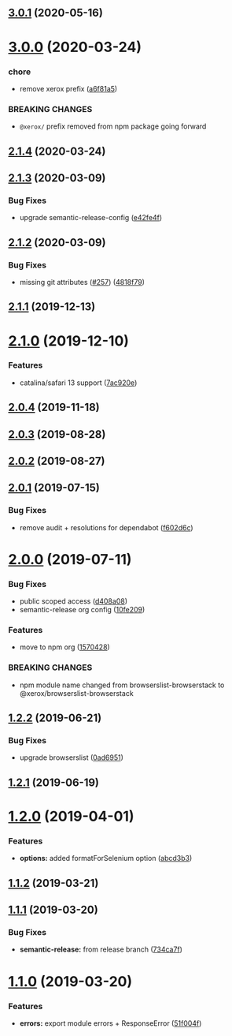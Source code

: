 ## [3.0.1](https://github.com/xeroxinteractive/browserslist-browserstack/compare/v3.0.0...v3.0.1) (2020-05-16)

# [3.0.0](https://github.com/xeroxinteractive/browserslist-browserstack/compare/v2.1.4...v3.0.0) (2020-03-24)


### chore

* remove xerox prefix ([a6f81a5](https://github.com/xeroxinteractive/browserslist-browserstack/commit/a6f81a5))


### BREAKING CHANGES

* `@xerox/` prefix removed from npm package going forward

## [2.1.4](https://github.com/xeroxinteractive/browserslist-browserstack/compare/v2.1.3...v2.1.4) (2020-03-24)

## [2.1.3](https://github.com/xeroxinteractive/browserslist-browserstack/compare/v2.1.2...v2.1.3) (2020-03-09)


### Bug Fixes

* upgrade semantic-release-config ([e42fe4f](https://github.com/xeroxinteractive/browserslist-browserstack/commit/e42fe4f))

## [2.1.2](https://github.com/xeroxinteractive/browserslist-browserstack/compare/v2.1.1...v2.1.2) (2020-03-09)


### Bug Fixes

* missing git attributes ([#257](https://github.com/xeroxinteractive/browserslist-browserstack/issues/257)) ([4818f79](https://github.com/xeroxinteractive/browserslist-browserstack/commit/4818f79))

## [2.1.1](https://github.com/xeroxinteractive/browserslist-browserstack/compare/v2.1.0...v2.1.1) (2019-12-13)

# [2.1.0](https://github.com/xeroxinteractive/browserslist-browserstack/compare/v2.0.4...v2.1.0) (2019-12-10)


### Features

* catalina/safari 13 support ([7ac920e](https://github.com/xeroxinteractive/browserslist-browserstack/commit/7ac920e))

## [2.0.4](https://github.com/xeroxinteractive/browserslist-browserstack/compare/v2.0.3...v2.0.4) (2019-11-18)

## [2.0.3](https://github.com/xeroxinteractive/browserslist-browserstack/compare/v2.0.2...v2.0.3) (2019-08-28)

## [2.0.2](https://github.com/xeroxinteractive/browserslist-browserstack/compare/v2.0.1...v2.0.2) (2019-08-27)

## [2.0.1](https://github.com/xeroxinteractive/browserslist-browserstack/compare/v2.0.0...v2.0.1) (2019-07-15)


### Bug Fixes

* remove audit + resolutions for dependabot ([f602d6c](https://github.com/xeroxinteractive/browserslist-browserstack/commit/f602d6c))

# [2.0.0](https://github.com/xeroxinteractive/browserslist-browserstack/compare/v1.2.2...v2.0.0) (2019-07-11)


### Bug Fixes

* public scoped access ([d408a08](https://github.com/xeroxinteractive/browserslist-browserstack/commit/d408a08))
* semantic-release org config ([10fe209](https://github.com/xeroxinteractive/browserslist-browserstack/commit/10fe209))


### Features

* move to npm org ([1570428](https://github.com/xeroxinteractive/browserslist-browserstack/commit/1570428))


### BREAKING CHANGES

* npm module name changed from browserslist-browserstack to @xerox/browserslist-browserstack

## [1.2.2](https://github.com/xeroxinteractive/browserslist-browserstack/compare/v1.2.1...v1.2.2) (2019-06-21)


### Bug Fixes

* upgrade browserslist ([0ad6951](https://github.com/xeroxinteractive/browserslist-browserstack/commit/0ad6951))

## [1.2.1](https://github.com/xeroxinteractive/browserslist-browserstack/compare/v1.2.0...v1.2.1) (2019-06-19)

# [1.2.0](https://github.com/xeroxinteractive/browserslist-browserstack/compare/v1.1.2...v1.2.0) (2019-04-01)


### Features

* **options:** added formatForSelenium option ([abcd3b3](https://github.com/xeroxinteractive/browserslist-browserstack/commit/abcd3b3))

## [1.1.2](https://github.com/xeroxinteractive/browserslist-browserstack/compare/v1.1.1...v1.1.2) (2019-03-21)

## [1.1.1](https://github.com/xeroxinteractive/browserslist-browserstack/compare/v1.1.0...v1.1.1) (2019-03-20)


### Bug Fixes

* **semantic-release:** from release branch ([734ca7f](https://github.com/xeroxinteractive/browserslist-browserstack/commit/734ca7f))

# [1.1.0](https://github.com/xeroxinteractive/browserslist-browserstack/compare/v1.0.0...v1.1.0) (2019-03-20)


### Features

* **errors:** export module errors + ResponseError ([51f004f](https://github.com/xeroxinteractive/browserslist-browserstack/commit/51f004f))
